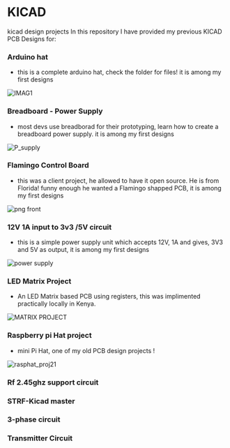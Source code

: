 # KICAD

kicad design projects
In this repository I have provided my previous KICAD PCB Designs for:
### Arduino hat
- this is a complete arduino hat, check the folder for files! it is among my first designs 

![IMAG1](https://user-images.githubusercontent.com/55284959/214671360-d630093d-420b-48d6-bd9c-6d6ddd367b7e.png)

### Breadboard - Power Supply
- most devs use breadborad for their prototyping, learn how to create a breadboard power supply. it is among my first designs 

![P_supply](https://user-images.githubusercontent.com/55284959/214672440-faa684a9-d4b6-4650-88ad-4b3075d94da9.png)
### Flamingo Control Board
- this was a client project, he allowed to have it open source. He is from Florida! funny enough he wanted a Flamingo shapped PCB, it is among my first designs 

![png front](https://user-images.githubusercontent.com/55284959/214673186-790e6761-ebb7-470a-a538-f7c466c24412.png)
### 12V 1A input to 3v3 /5V circuit 

- this is a simple power supply unit which accepts 12V, 1A and gives, 3V3 and 5V as output, it is among my first designs 

![power supply](https://user-images.githubusercontent.com/55284959/214674099-4106c773-eb49-41ad-8dd0-76c5e398f199.jpg)

### LED Matrix Project
 - An LED Matrix based PCB using registers, this was implimented practically locally in Kenya.

 ![MATRIX PROJECT](https://user-images.githubusercontent.com/55284959/214674994-d55a74b6-57f4-45b0-9a71-d7cb509f8017.png)

### Raspberry pi Hat project

- mini Pi Hat, one of my old PCB design projects !

![rasphat_proj21](https://user-images.githubusercontent.com/55284959/214675924-c1fc80a2-f506-4f5d-ba67-aadaa8a51cc5.png)

### Rf 2.45ghz support circuit


### STRF-Kicad master
### 3-phase circuit
### Transmitter Circuit 



